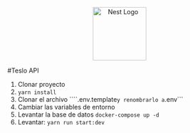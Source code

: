 <p align="center">
  <a href="http://nestjs.com/" target="blank"><img src="https://nestjs.com/img/logo-small.svg" width="120" alt="Nest Logo" /></a>
</p>

#Teslo API

1. Clonar proyecto
2. ```yarn install```
3. Clonar el archivo ````.env.template``` y renombrarlo a ```.env```
4. Cambiar las variables de entorno
5. Levantar la base de datos
```docker-compose up -d```
6. Levantar: ```yarn run start:dev```